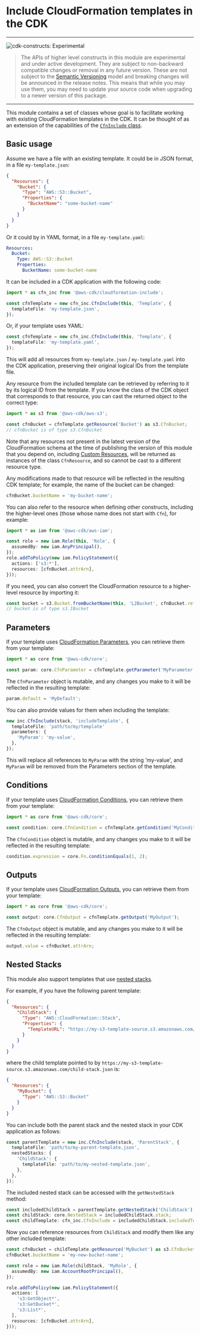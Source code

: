# Include CloudFormation templates in the CDK

<!--BEGIN STABILITY BANNER-->
---

![cdk-constructs: Experimental](https://img.shields.io/badge/cdk--constructs-experimental-important.svg?style=for-the-badge)

> The APIs of higher level constructs in this module are experimental and under active development. They are subject to non-backward compatible changes or removal in any future version. These are not subject to the [Semantic Versioning](https://semver.org/) model and breaking changes will be announced in the release notes. This means that while you may use them, you may need to update your source code when upgrading to a newer version of this package.

---
<!--END STABILITY BANNER-->

This module contains a set of classes whose goal is to facilitate working
with existing CloudFormation templates in the CDK.
It can be thought of as an extension of the capabilities of the
[`CfnInclude` class](https://docs.aws.amazon.com/cdk/api/latest/docs/@aws-cdk_core.CfnInclude.html).

## Basic usage

Assume we have a file with an existing template.
It could be in JSON format, in a file `my-template.json`:

```json
{
  "Resources": {
    "Bucket": {
      "Type": "AWS::S3::Bucket",
      "Properties": {
        "BucketName": "some-bucket-name"
      }
    }
  }
}
```

Or it could by in YAML format, in a file `my-template.yaml`:

```yaml
Resources:
  Bucket:
    Type: AWS::S3::Bucket
    Properties:
      BucketName: some-bucket-name
```

It can be included in a CDK application with the following code:

```typescript
import * as cfn_inc from '@aws-cdk/cloudformation-include';

const cfnTemplate = new cfn_inc.CfnInclude(this, 'Template', {
  templateFile: 'my-template.json',
});
```

Or, if your template uses YAML:

```typescript
const cfnTemplate = new cfn_inc.CfnInclude(this, 'Template', {
  templateFile: 'my-template.yaml',
});
```

This will add all resources from `my-template.json` / `my-template.yaml` into the CDK application,
preserving their original logical IDs from the template file.

Any resource from the included template can be retrieved by referring to it by its logical ID from the template.
If you know the class of the CDK object that corresponds to that resource,
you can cast the returned object to the correct type:

```typescript
import * as s3 from '@aws-cdk/aws-s3';

const cfnBucket = cfnTemplate.getResource('Bucket') as s3.CfnBucket;
// cfnBucket is of type s3.CfnBucket
```

Note that any resources not present in the latest version of the CloudFormation schema
at the time of publishing the version of this module that you depend on,
including [Custom Resources](https://docs.aws.amazon.com/AWSCloudFormation/latest/UserGuide/aws-resource-cfn-customresource.html),
will be returned as instances of the class `CfnResource`,
and so cannot be cast to a different resource type.

Any modifications made to that resource will be reflected in the resulting CDK template;
for example, the name of the bucket can be changed:

```typescript
cfnBucket.bucketName = 'my-bucket-name';
```

You can also refer to the resource when defining other constructs,
including the higher-level ones
(those whose name does not start with `Cfn`),
for example:

```typescript
import * as iam from '@aws-cdk/aws-iam';

const role = new iam.Role(this, 'Role', {
  assumedBy: new iam.AnyPrincipal(),
});
role.addToPolicy(new iam.PolicyStatement({
  actions: ['s3:*'],
  resources: [cfnBucket.attrArn],
}));
```

If you need, you can also convert the CloudFormation resource to a higher-level
resource by importing it:

```typescript
const bucket = s3.Bucket.fromBucketName(this, 'L2Bucket', cfnBucket.ref);
// bucket is of type s3.IBucket
```

## Parameters

If your template uses [CloudFormation Parameters](https://docs.aws.amazon.com/AWSCloudFormation/latest/UserGuide/parameters-section-structure.html),
you can retrieve them from your template:

```typescript
import * as core from '@aws-cdk/core';

const param: core.CfnParameter = cfnTemplate.getParameter('MyParameter');
```

The `CfnParameter` object is mutable,
and any changes you make to it will be reflected in the resulting template:

```typescript
param.default = 'MyDefault';
```

You can also provide values for them when including the template:

```typescript
new inc.CfnInclude(stack, 'includeTemplate', {
  templateFile: 'path/to/my/template'
  parameters: {
    'MyParam': 'my-value',
  },
});
```

This will replace all references to `MyParam` with the string 'my-value',
and `MyParam` will be removed from the Parameters section of the template.

## Conditions

If your template uses [CloudFormation Conditions](https://docs.aws.amazon.com/AWSCloudFormation/latest/UserGuide/conditions-section-structure.html),
you can retrieve them from your template:

```typescript
import * as core from '@aws-cdk/core';

const condition: core.CfnCondition = cfnTemplate.getCondition('MyCondition');
```

The `CfnCondition` object is mutable,
and any changes you make to it will be reflected in the resulting template:

```typescript
condition.expression = core.Fn.conditionEquals(1, 2);
```

## Outputs

If your template uses [CloudFormation Outputs](https://docs.aws.amazon.com/AWSCloudFormation/latest/UserGuide/outputs-section-structure.html),
you can retrieve them from your template:

```typescript
import * as core from '@aws-cdk/core';

const output: core.CfnOutput = cfnTemplate.getOutput('MyOutput');
```

The `CfnOutput` object is mutable,
and any changes you make to it will be reflected in the resulting template:

```typescript
output.value = cfnBucket.attrArn;
```

## Nested Stacks

This module also support templates that use [nested stacks](https://docs.aws.amazon.com/AWSCloudFormation/latest/UserGuide/using-cfn-nested-stacks.html).

For example, if you have the following parent template:

```json
{
  "Resources": {
    "ChildStack": {
      "Type": "AWS::CloudFormation::Stack",
      "Properties": {
        "TemplateURL": "https://my-s3-template-source.s3.amazonaws.com/child-stack.json"
      }
    }
  }
}
```

where the child template pointed to by `https://my-s3-template-source.s3.amazonaws.com/child-stack.json` is:

```json
{
  "Resources": {
    "MyBucket": {
      "Type": "AWS::S3::Bucket"
    }
  }
}
```

You can include both the parent stack and the nested stack in your CDK application as follows:

```typescript
const parentTemplate = new inc.CfnInclude(stack, 'ParentStack', {
  templateFile: 'path/to/my-parent-template.json',
  nestedStacks: {
    'ChildStack': {
      templateFile: 'path/to/my-nested-template.json',
    },
  },
});
```

The included nested stack can be accessed with the `getNestedStack` method:

```typescript
const includedChildStack = parentTemplate.getNestedStack('ChildStack');
const childStack: core.NestedStack = includedChildStack.stack;
const childTemplate: cfn_inc.CfnInclude = includedChildStack.includedTemplate;
```

Now you can reference resources from `ChildStack` and modify them like any other included template:

```typescript
const cfnBucket = childTemplate.getResource('MyBucket') as s3.CfnBucket;
cfnBucket.bucketName = 'my-new-bucket-name';

const role = new iam.Role(childStack, 'MyRole', {
  assumedBy: new iam.AccountRootPrincipal(),
});

role.addToPolicy(new iam.PolicyStatement({
  actions: [
    's3:GetObject*',
    's3:GetBucket*',
    's3:List*',
  ],
  resources: [cfnBucket.attrArn],
}));
```
